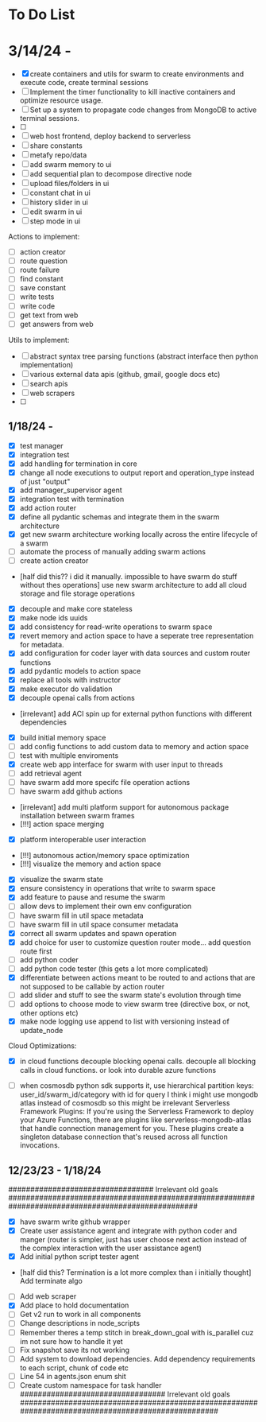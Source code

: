 # To Do List



# 3/14/24 - 
- [x] create containers and utils for swarm to create environments and execute code, create terminal sessions
- [ ] Implement the timer functionality to kill inactive containers and optimize resource usage.
- [ ] Set up a system to propagate code changes from MongoDB to active terminal sessions.
- [ ]
- [ ] web host frontend, deploy backend to serverless
- [ ] share constants
- [ ] metafy repo/data
- [ ] add swarm memory to ui
- [ ] add sequential plan to decompose directive node
- [ ] upload files/folders in ui
- [ ] constant chat in ui
- [ ] history slider in ui
- [ ] edit swarm in ui
- [ ] step mode in ui

Actions to implement:
- [ ] action creator
- [ ] route question
- [ ] route failure
- [ ] find constant
- [ ] save constant
- [ ] write tests
- [ ] write code
- [ ] get text from web
- [ ] get answers from web

Utils to implement:
- [ ] abstract syntax tree parsing functions (abstract interface then python implementation)
- [ ] various external data apis (github, gmail, google docs etc)
- [ ] search apis
- [ ] web scrapers
- [ ] 

## 1/18/24 - 
- [x] test manager
- [x] integration test
- [x] add handling for termination in core
- [x] change all node executions to output report and operation_type instead of just "output"
- [x] add manager_supervisor agent
- [x] integration test with termination
- [x] add action router
- [x] define all pydantic schemas and integrate them in the swarm architecture
- [x] get new swarm architecture working locally across the entire lifecycle of a swarm
- [ ] automate the process of manually adding swarm actions
- [ ] create action creator
- [half did this?? i did it manually. impossible to have swarm do stuff without thes operations] use new swarm architecture to add all cloud storage and file storage operations
- [x] decouple and make core stateless
- [x] make node ids uuids
- [x] add consistency for read-write operations to swarm space
- [x] revert memory and action space to have a seperate tree representation for metadata.
- [x] add configuration for coder layer with data sources and custom router functions
- [x] add pydantic models to action space
- [x] replace all tools with instructor
- [x] make executor do validation
- [x] decouple openai calls from actions
- [irrelevant] add ACI spin up for external python functions with different dependencies
- [x] build initial memory space
- [ ] add config functions to add custom data to memory and action space
- [ ] test with multiple enviroments
- [x] create web app interface for swarm with user input to threads
- [ ] add retrieval agent
- [ ] have swarm add more specifc file operation actions
- [ ] have swarm add github actions
- [irrelevant] add multi platform support for autonomous package installation between swarm frames
- [!!!] action space merging
- [x] platform interoperable user interaction
- [!!!] autonomous action/memory space optimization
- [!!!] visualize the memory and action space
- [x] visualize the swarm state
- [x] ensure consistency in operations that write to swarm space
- [x] add feature to pause and resume the swarm
- [ ] allow devs to implement their own env configuration
- [ ] have swarm fill in util space metadata
- [ ] have swarm fill in util space consumer metadata
- [x] correct all swarm updates and spawn operation
- [x] add choice for user to customize question router mode... add question route first
- [ ] add python coder
- [ ] add python code tester (this gets a lot more complicated)
- [x] differentiate between actions meant to be routed to and actions that are not supposed to be callable by action router
- [ ] add slider and stuff to see the swarm state's evolution through time
- [ ] add options to choose mode to view swarm tree (directive box, or not, other options etc)
- [x] make node logging use append to list with versioning instead of update_node

Cloud Optimizations:
- [x] in cloud functions decouple blocking openai calls. decouple all blocking calls in cloud functions. or look into durable azure functions
- [ ] when cosmosdb python sdk supports it, use hierarchical partition keys: user_id/swarm_id/category with id for query
I think i might use mongodb atlas instead of cosmosdb so this might be irrelevant
Serverless Framework Plugins: If you're using the Serverless Framework to deploy your Azure Functions, there are plugins like serverless-mongodb-atlas that handle connection management for you. These plugins create a singleton database connection that's reused across all function invocations.


## 12/23/23 - 1/18/24

################################# Irrelevant old goals ###################################################################################################
- [x] have swarm write github wrapper
- [x] Create user assistance agent and integrate with python coder and manger (router is simpler, just has user choose next action instead of the complex interaction with the user assistance agent)
- [x] Add initial python script tester agent
- [half did this? Termination is a lot more complex than i initially thought] Add terminate algo
- [ ] Add web scraper
- [x] Add place to hold documentation
- [ ] Get v2 run to work in all components
- [ ] Change descriptions in node_scripts
- [ ] Remember theres a temp stitch in break_down_goal with is_parallel cuz im not sure how to handle it yet
- [ ] Fix snapshot save its not working
- [ ] Add system to download dependencies. Add dependency requirements to each script, chunk of code etc
- [ ] Line 54 in agents.json enum shit
- [ ] Create custom namespace for task handler
################################# Irrelevant old goals ###################################################################################################